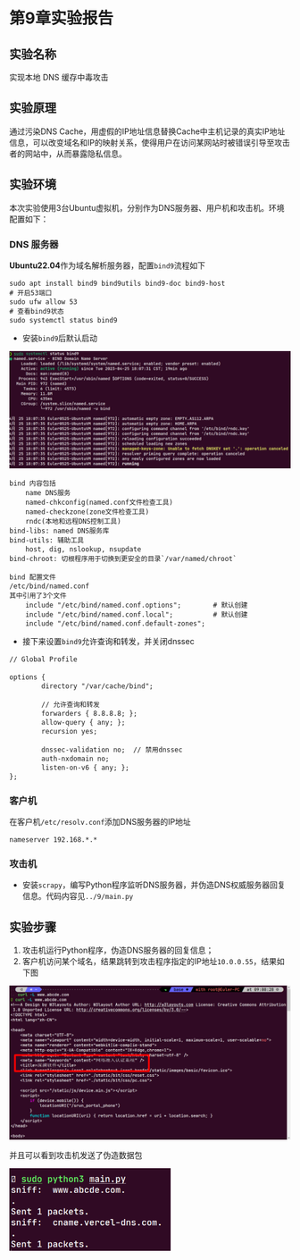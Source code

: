# 第9章实验报告


## 实验名称

实现本地 DNS 缓存中毒攻击

## 实验原理

通过污染DNS Cache，用虚假的IP地址信息替换Cache中主机记录的真实IP地址信息，可以改变域名和IP的映射关系，使得用户在访问某网站时被错误引导至攻击者的网站中，从而暴露隐私信息。

## 实验环境

本次实验使用3台Ubuntu虚拟机，分别作为DNS服务器、用户机和攻击机。环境配置如下：

### DNS 服务器

**Ubuntu22.04**作为域名解析服务器，配置`bind9`流程如下

```shell
sudo apt install bind9 bind9utils bind9-doc bind9-host
# 开启53端口
sudo ufw allow 53
# 查看bind9状态
sudo systemctl status bind9
```

- 安装`bind9`后默认启动

<img src="./img/9-1.png" alt="9-1" style="zoom:67%;" />

```
bind 内容包括
    name DNS服务
    named-chkconfig(named.conf文件检查工具)
    named-checkzone(zone文件检查工具)
    rndc(本地和远程DNS控制工具)
bind-libs: named DNS服务库
bind-utils: 辅助工具
	host, dig, nslookup, nsupdate
bind-chroot: 切根程序用于切换到更安全的目录`/var/named/chroot`

bind 配置文件
/etc/bind/named.conf
其中引用了3个文件
    include "/etc/bind/named.conf.options";        # 默认创建
    include "/etc/bind/named.conf.local";          # 默认创建
    include "/etc/bind/named.conf.default-zones";

```

- 接下来设置`bind9`允许查询和转发，并关闭dnssec

```
// Global Profile

options {
        directory "/var/cache/bind";

		// 允许查询和转发
        forwarders { 8.8.8.8; };
        allow-query { any; };
        recursion yes;

        dnssec-validation no;  // 禁用dnssec
        auth-nxdomain no;
        listen-on-v6 { any; };
};

```

### 客户机

在客户机`/etc/resolv.conf`添加DNS服务器的IP地址

```
nameserver 192.168.*.*
```

### 攻击机

- 安装`scrapy`，编写Python程序监听DNS服务器，并伪造DNS权威服务器回复信息。代码内容见`../9/main.py`

## 实验步骤

1. 攻击机运行Python程序，伪造DNS服务器的回复信息；
2. 客户机访问某个域名，结果跳转到攻击程序指定的IP地址`10.0.0.55`，结果如下图

<img src="./img/9-2.png" alt="9-2" style="zoom:80%;" />

并且可以看到攻击机发送了伪造数据包

<img src="./img/9-3.png" alt="9-3" style="zoom: 67%;" />

